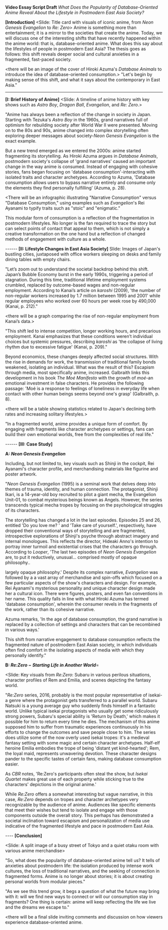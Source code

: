 **Video Essay Script Draft**
*What Does the Popularity of Database-Oriented Anime Reveal About the Lifestyle in Postmodern East Asia Society?*

**[Introduction]**
<Slide: Title card with visuals of iconic anime, from *Neon Genesis Evangelion* to *Re: Zero*>
Anime is something more than entertainment; it is a mirror to the societies that create the anime. Today, we will discuss one of the interesting shifts that have recently happened within the anime world: that is, database-oriented anime. What does this say about the lifestyles of people in postmodern East Asia? The thesis goes as follows: this shift reveals deeper social and cultural anxieties in a fragmented, fast-paced society.

<there will be an image of the cover of Hiroki Azuma's *Database Animals* to introduce the idea of database-oriented consumption.>
"Let's begin by making sense of this shift, and what it says about the contemporary in East Asia."

---

**[I: Brief History of Anime]**
<Slide: A timeline of anime history with key shows such as *Astro Boy*, *Dragon Ball*, *Evangelion*, and *Re: Zero*.>

"Anime has always been a reflection of the change in society in Japan. Starting with Tezuka's *Astro Boy* in the 1960s, grand narratives full of optimism for rebuilding society after World War II were presented. Moving on to the 80s and 90s, anime changed into complex storytelling often exploring deeper messages about society-*Neon Genesis Evangelion* is the exact example.

But a new trend emerged as we entered the 2000s: anime started fragmenting its storytelling. As Hiroki Azuma argues in *Database Animals*, postmodern society's collapse of 'grand narratives' caused an important change in the way anime is consumed. Instead of engaging with cohesive  stories, fans began focusing on 'database consumption'-interacting with  isolated traits and character archetypes. According to Azuma, 'Database  consumption allows users to bypass narrative entirely and  consume only  the elements they find personally fulfilling' (Azuma, p.  28).

<There will be an infographic illustrating "Narrative Consumption" versus "Database Consumption," using examples such as *Evangelion*'s Rei Ayanami to typify traits such as "stoic" and "enigmatic."

This modular form of consumption is a reflection of the fragmentation in postmodern lifestyles. No longer is the fan required to trace the story but can select points of contact that appeal to them, which is not simply a creative transformation on the one hand but a reflection of changed methods of engagement with culture as a whole.

\------
**[II: Lifestyle Changes in East Asia Society]**
Slide: Images of Japan's bustling cities, juxtaposed with office workers sleeping on desks and family dining tables with empty chairs.

"Let’s zoom out to understand the societal backdrop behind this shift. Japan’s Bubble Economy burst in the early 1990s, triggering a period of   stagnation. During this time, traditional lifetime employment systems   crumbled, replaced by outcome-based wages and non-regular employment.   According to Kanai’s article on *karoshi* (2009), 'the number of   non-regular workers increased by 1.7 million between 1995 and 2001'   while regular employees who worked over 60 hours per week rose by   490,000 (Kanai, p. 212)."

<there will be a graph comparing the rise of non-regular employment from Kanai’s data.>

"This shift led to intense competition, longer working hours, and precarious  employment. Kanai emphasizes that these conditions weren’t individual   choices but systemic pressures, describing *karoshi* as 'the collapse of living rhythm due to excessive fatigue' (Kanai, p. 209)."

Beyond economics, these changes deeply affected social structures. With the rise in demands for work, the transmission of traditional family bonds weakened, isolating an individual. What was the result of this? Escapism through media, most specifically anime, increased. Galbraith links this development in his book *The Moé Manifesto* with the growth of *moé*-an emotional investment in false characters. He provides the following passage: 'Moé is a response to feelings of loneliness in everyday life when contact with other human beings seems beyond one's grasp' (Galbraith, p. 8).

<there will be a table showing statistics related to Japan's declining birth rates and increasing solitary lifestyles.>

"In a fragmented world, anime provides a unique form of comfort. By  engaging with fragments like character archetypes or settings, fans can  build their own emotional worlds, free from the complexities of real  life."

\------
**[III: Case Study]**

**A: *Neon Genesis Evangelion***

Including, but not limited to, key visuals such as Shinji in the cockpit, Rei Ayanami's character profile, and merchandising materials like figurine and poster artwork.

"*Neon Genesis Evangelion* (1995) is a seminal work that delves deep into  themes of trauma,  identity, and human connection. The protagonist,  Shinji Ikari, is a  14-year-old boy recruited to pilot a giant mecha,  the Evangelion  Unit-01, to combat mysterious beings known as Angels.  However, the  series transcends typical mecha tropes by focusing on the  psychological  struggles of its characters.

The storytelling has changed a lot in the last episodes. Episodes 25 and 26, entitled 'Do you love me? ' and 'Take care of yourself.', respectively, have dropped their conventional ways of storytelling and are fragmented, introspective explorations of Shinji's psyche through abstract imagery and internal monologues. This reflects the director, Hideaki Anno's intention to portray inner turmoil and existential crises that the characters go through. According to *Looper*, 'The last two episodes of *Neon Genesis Evangelion* are, to put it reductively, unusual... comprised mostly of opaque philosophy..

largely opaque philosophy.'  Despite its complex narrative, *Evangelion* was followed by a a vast array of merchandise and spin-offs which focused on a few particular aspects of the show's characters and design.  For example, Rei Ayanami's mysterious personality and unique character design made her a cultural icon.  There were figures, posters, and even fan conventions in her name. This quality falls in line with what Hiroki Azuma has termed 'database consumption', wherein the consumer revels in the fragments of the work, rather than its cohesive narrative.

Azuma remarks, 'In the age of  database consumption, the grand narrative is replaced by a collection of settings and characters that can be recombined in various ways.' 

This shift from narrative engagement to database consumption reflects the  fragmented nature of postmodern East Asian society, in which individuals  often find comfort in the isolating aspects of media with which they personally identify.\"

**B: *Re:Zero − Starting Life in Another World***=

<Slide: Key visuals from *Re:Zero*: Subaru in various perilous situations,  character profiles of Rem and Emilia, and scenes depicting the fantasy  world.

"*Re:Zero* series, 2016, probably is the most popular representative of isekai-a genre where the protagonist gets transferred to a parallel world. Subaru Natsuki is a young average guy who suddenly finds himself in a fantastic world. Unlike typical isekai protagonists who usually get some ridiculously strong powers, Subaru's special ability is 'Return by Death,' which makes it possible for him to return every time he dies. The mechanism of this anime supposed him to suffer from traumatic experiences continuously in his efforts to change the outcomes and save people close to him. The series does utilize some of the now overly used isekai tropes: it's a medieval fantasy setting with some magic and certain character archetypes. Half-elf heroine Emilia embodies the trope of being 'distant yet kind-hearted'; Rem, the loyal maid, represents unwavering devotion. These character designs pander to the specific tastes of certain fans, making database consumption easier.

As *CBR* notes, 'Re:Zero's participants often steal the show, but *Isekai Quartet* makes great use of each property while sticking true to the characters' depictions in the original anime.' 

While *Re:Zero* offers a somewhat interesting but vague narrative, in this case, *Re:Zero* depends on tropes and character archetypes very recognizable by the audience of anime. Audiences like specific elements that meet their wishes but tend to isolate and engage with those components outside the overall story. This perhaps has demonstrated a societal inclination toward escapism and personalization of media use indicative of the fragmented lifestyle and pace in postmodern East Asia.

\----
**[Conclusion]** 

<Slide: A split image of a busy street of Tokyo and a quiet otaku room with various anime merchandise>

"So, what does the popularity of database-oriented anime tell us? It tells of anxieties about postmodern life: the isolation produced by intense work  cultures, the loss of traditional narratives, and the seeking of  connection in fragmented forms. Anime is no longer about stories;  it is about creating personal worlds from modular pieces."

"As we see this trend grow, it begs a question of what the future may bring with it: will we find new ways to connect or will our consumption stay in fragments? One thing is certain: anime will keep reflecting the life we live and the dreams we escape to."

<there will be a final slide inviting comments and discussion on how viewers experience database-oriented anime.